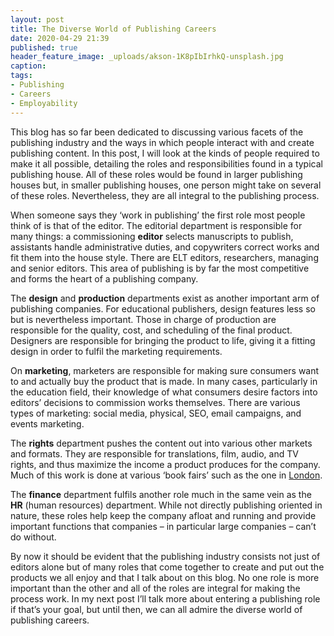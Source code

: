 ```yaml
---
layout: post
title: The Diverse World of Publishing Careers
date: 2020-04-29 21:39
published: true
header_feature_image: _uploads/akson-1K8pIbIrhkQ-unsplash.jpg
caption:
tags:  
- Publishing
- Careers
- Employability
---
```


This blog has so far been dedicated to discussing various facets of the publishing industry and the ways in which people interact with and create publishing content. In this post, I will look at the kinds of people required to make it all possible, detailing the roles and responsibilities found in a typical publishing house. All of these roles would be found in larger publishing houses but, in smaller publishing houses, one person might take on several of these roles. Nevertheless, they are all integral to the publishing process.

When someone says they ‘work in publishing’ the first role most people think of is that of the editor. The editorial department is responsible for many things: a commissioning **editor** selects manuscripts to publish, assistants handle administrative duties, and copywriters correct works and fit them into the house style. There are ELT editors, researchers, managing and senior editors. This area of publishing is by far the most competitive and forms the heart of a publishing company.

The **design** and **production** departments exist as another important arm of publishing companies. For educational publishers, design features less so but is nevertheless important. Those in charge of production are responsible for the quality, cost, and scheduling of the final product. Designers are responsible for bringing the product to life, giving it a fitting design in order to fulfil the marketing requirements.

On **marketing**, marketers are responsible for making sure consumers want to and actually buy the product that is made. In many cases, particularly in the education field, their knowledge of what consumers desire factors into editors’ decisions to commission works themselves. There are various types of marketing: social media, physical, SEO, email campaigns, and events marketing.

The **rights** department pushes the content out into various other markets and formats. They are responsible for translations, film, audio, and TV rights, and thus maximize the income a product produces for the company. Much of this work is done at various ‘book fairs’ such as the one in [London][25d19be0].

  [25d19be0]: https://www.londonbookfair.co.uk/en-gb.html "Link"

The **finance** department fulfils another role much in the same vein as the **HR** (human resources) department. While not directly publishing oriented in nature, these roles help keep the company afloat and running and provide important functions that companies – in particular large companies – can’t do without.

By now it should be evident that the publishing industry consists not just of editors alone but of many roles that come together to create and put out the products we all enjoy and that I talk about on this blog. No one role is more important than the other and all of the roles are integral for making the process work. In my next post I’ll talk more about entering a publishing role if that’s your goal, but until then, we can all admire the diverse world of publishing careers.
